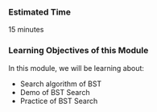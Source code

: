 ### Estimated Time

15 minutes

### Learning Objectives of this Module

In this module, we will be learning about:

   - Search algorithm of BST
   - Demo of BST Search
   - Practice of BST Search

